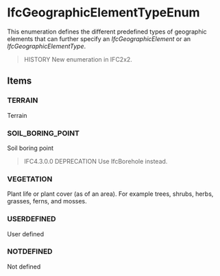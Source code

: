# IfcGeographicElementTypeEnum

This enumeration defines the different predefined types of geographic elements that can further specify an _IfcGeographicElement_ or an _IfcGeographicElementType_.
<!-- end of short definition -->


> HISTORY New enumeration in IFC2x2.

## Items

### TERRAIN
Terrain

### SOIL_BORING_POINT
Soil boring point

> IFC4.3.0.0 DEPRECATION Use IfcBorehole instead.

### VEGETATION
Plant life or plant cover (as of an area). For example trees, shrubs, herbs, grasses, ferns, and mosses.

### USERDEFINED
User defined

### NOTDEFINED
Not defined